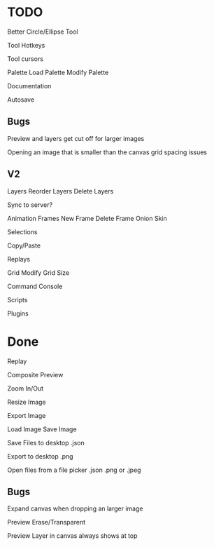 TODO
====

Better Circle/Ellipse Tool

Tool Hotkeys

Tool cursors

Palette
  Load Palette
  Modify Palette

Documentation

Autosave

Bugs
----
Preview and layers get cut off for larger images

Opening an image that is smaller than the canvas grid spacing issues

V2
----
Layers
  Reorder Layers
  Delete Layers

Sync to server?

Animation Frames
  New Frame
  Delete Frame
  Onion Skin

Selections

Copy/Paste

Replays

Grid
  Modify Grid Size

Command Console

Scripts

Plugins

Done
====
Replay

Composite Preview

Zoom In/Out

Resize Image

Export Image

Load Image
Save Image

Save Files to desktop
  .json

Export to desktop
  .png

Open files from a file picker
  .json
  .png or .jpeg

Bugs
----

Expand canvas when dropping an larger image

Preview Erase/Transparent

Preview Layer in canvas always shows at top
